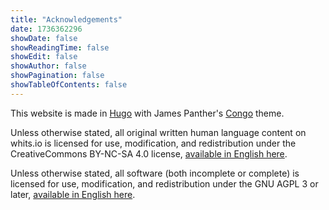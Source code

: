 ```yaml
---
title: "Acknowledgements"
date: 1736362296
showDate: false
showReadingTime: false
showEdit: false
showAuthor: false
showPagination: false
showTableOfContents: false
---
```


This website is made in [Hugo](https://gohugo.io/) with James Panther's [Congo](https://jpanther.github.io/congo/) theme.

Unless otherwise stated, all original written human language content on whits.io is licensed for use, modification, and redistribution under the CreativeCommons BY-NC-SA 4.0 license, [available in English here](https://creativecommons.org/licenses/by-nc-sa/4.0/).

Unless otherwise stated, all software (both incomplete or complete) is licensed for use, modification, and redistribution under the GNU AGPL 3 or later, [available in English here](https://www.gnu.org/licenses/agpl-3.0.en.html#license-text).